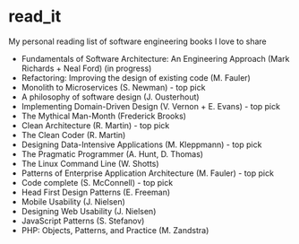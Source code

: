 # read_it
My personal reading list of software engineering books I love to share

- Fundamentals of Software Architecture: An Engineering Approach (Mark Richards + Neal Ford) (in progress)
- Refactoring: Improving the design of existing code (M. Fauler)
- Monolith to Microservices (S. Newman) - top pick
- A philosophy of software design (J. Ousterhout)
- Implementing Domain-Driven Design (V. Vernon +  E. Evans) - top pick
- The Mythical Man-Month (Frederick Brooks)
- Clean Architecture (R. Martin) - top pick
- The Clean Coder (R. Martin)
- Designing Data-Intensive Applications (M. Kleppmann) - top pick
- The Pragmatic Programmer  (A. Hunt, D. Thomas)
- The Linux Command Line (W. Shotts)
- Patterns of Enterprise Application Architecture (M. Fauler) - top pick
- Code complete (S. McConnell) - top pick
- Head First Design Patterns (E. Freeman)
- Mobile Usability (J. Nielsen)
- Designing Web Usability (J. Nielsen)
- JavaScript Patterns (S. Stefanov)
- PHP: Objects, Patterns, and Practice (M. Zandstra)
